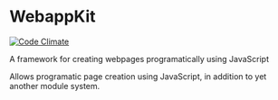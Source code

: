 # WebappKit
[![Code Climate](https://codeclimate.com/github/alexbuzzbee/WebappKit/badges/gpa.svg)](https://codeclimate.com/github/alexbuzzbee/WebappKit)

A framework for creating webpages programatically using JavaScript

Allows programatic page creation using JavaScript, in addition to yet another module system.
